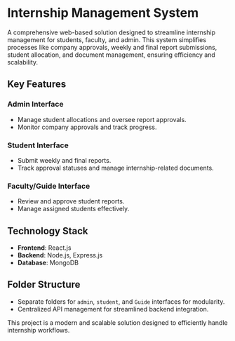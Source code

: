 # **Internship Management System**
A comprehensive web-based solution designed to streamline internship management for students, faculty, and admin. This system simplifies processes like company approvals, weekly and final report submissions, student allocation, and document management, ensuring efficiency and scalability.

## **Key Features**
### **Admin Interface**
- Manage student allocations and oversee report approvals.  
- Monitor company approvals and track progress.  

### **Student Interface**
- Submit weekly and final reports.  
- Track approval statuses and manage internship-related documents.  

### **Faculty/Guide Interface**
- Review and approve student reports.  
- Manage assigned students effectively.  

## **Technology Stack**
- **Frontend**: React.js  
- **Backend**: Node.js, Express.js  
- **Database**: MongoDB  

## **Folder Structure**
- Separate folders for `admin`, `student`, and `Guide` interfaces for modularity.  
- Centralized API management for streamlined backend integration.  

This project is a modern and scalable solution designed to efficiently handle internship workflows.
